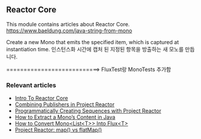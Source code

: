 ## Reactor Core

This module contains articles about Reactor Core.
https://www.baeldung.com/java-string-from-mono

Create a new Mono that emits the specified item, which is captured at instantiation time.
인스턴스화 시간에 캡처 된 지정된 항목을 방출하는 새 모노를 만듭니다.


===========================>
FluxTest랑 MonoTests 추가함

### Relevant articles

- [Intro To Reactor Core](https://www.baeldung.com/reactor-core)
- [Combining Publishers in Project Reactor](https://www.baeldung.com/reactor-combine-streams)
- [Programmatically Creating Sequences with Project Reactor](https://www.baeldung.com/flux-sequences-reactor)
- [How to Extract a Mono’s Content in Java](https://www.baeldung.com/java-string-from-mono)
- [How to Convert Mono<List<T\>> Into Flux<T\>](https://www.baeldung.com/java-mono-list-to-flux)
- [Project Reactor: map() vs flatMap()](https://www.baeldung.com/java-reactor-map-flatmap)